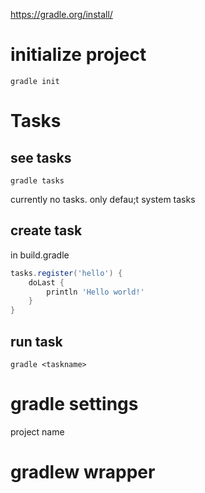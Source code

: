 https://gradle.org/install/

# initialize project
`gradle init`

# Tasks
## see tasks
`gradle tasks`

currently no tasks. only defau;t system tasks

## create task
in build.gradle

```groovy
tasks.register('hello') {
    doLast {
        println 'Hello world!'
    }
}
```

## run task
`gradle <taskname>`

# gradle settings
project name

# gradlew wrapper
